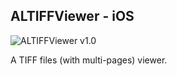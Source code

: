   ALTIFFViewer - iOS
---------------

![ALTIFFViewer v1.0](http://albertolourenco.com.br/altiffviewer-is.png)

A TIFF files (with multi-pages) viewer.

